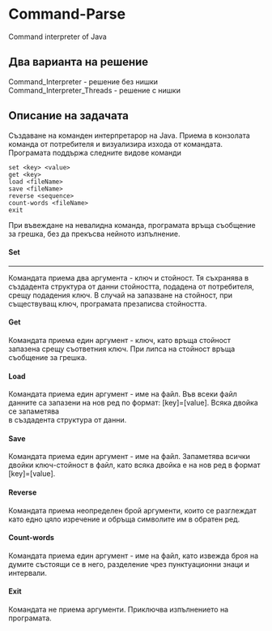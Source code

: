 # Command-Parse
 Command interpreter of Java

## Два варианта на решение
 Command_Interpreter - решение без нишки<br/>
 Command_Interpreter_Threads - решение с нишки
 
## Описание на задачата
 Създаване на команден интерпретарор на Java. Приема в конзолата команда от потребителя и визуализира изхода от командата.<br/>
 Програмата поддържа следните видове команди
 ```
 set <key> <value>
 get <key>
 load <fileName>
 save <fileName>
 reverse <sequence>
 count-words <fileName>
 exit
 ```
 
 При въвеждане на невалидна команда, програмата връща съобщение за грешка, без да прекъсва нейното изпълнение.
#### Set
-----------------
 Командата приема два аргумента - ключ и стойност. Тя съхранява в създадента структура от данни стойността, подадена от потребителя,<br/>
 срещу подадения ключ. В случай на запазване на стойност, при съществуващ ключ, програмата презаписва стойността.

#### Get
 Командата приема един аргумент - ключ, като връща стойност запазена срещу съответния ключ. При липса на стойност връща съобщение за грешка.

#### Load
 Командата приема един аргумент - име на файл. Във всеки файл данните са запазени на нов ред по формат: [key]=[value]. Всяка двойка се запаметява <br/>
 в създадента структура от данни.
 
#### Save
 Командата приема един аргумент - име на файл. Запаметява всички двойки ключ-стойност в файл, като всяка двойка е на нов ред в формат [key]=[value].
 
#### Reverse
 Командата приема неопределен брой аргументи, които се разглеждат като едно цяло изречение и обръща символите им в обратен ред.
 
#### Count-words
 Командата приема един аргумент - име на файл, като извежда броя на думите състоящи се в него, разделение чрез пунктуационни знаци и интервали.
 
#### Exit
 Командата не приема аргументи. Приключва изпълнението на програмата.
 
